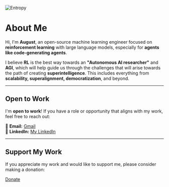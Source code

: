 ![Entropy](images/entropy%20(1).PNG)
# About Me

Hi, I'm **August**, an open-source machine learning engineer focused on **reinforcement learning** with large language models, especially for **agents like code-generating agents**.

I believe **RL** is the best way towards an **"Autonomous AI researcher"** and **AGI**, which will help guide us through the challenges that will arise towards the path of creating **superintelligence**. This includes everything from **scalability, superalignment, democratization**, and beyond.

---
## Open to Work

I'm **open to work**! If you have a role or opportunity that aligns with my work, feel free to reach out:  

📩 **Email:** [Gmail](moh.murr@gmail.com)  
🔗 **LinkedIn:** [My LinkedIn](http://www.linkedin.com/in/muhammed-moharrami)  

---
## Support My Work

If you appreciate my work and would like to support me, please consider making a donation:

[Donate](Donate.md)
